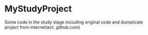 # MyStudyProject
Some code in the study stage including original code and dumplicate project from internet(ect. github.com)
